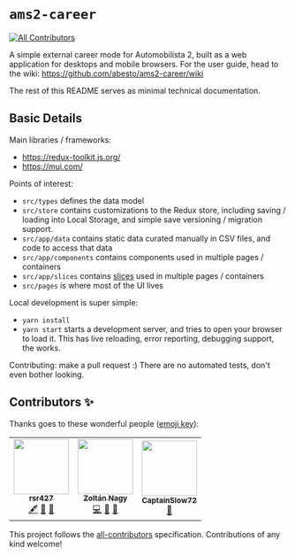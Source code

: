 # `ams2-career`
<!-- ALL-CONTRIBUTORS-BADGE:START - Do not remove or modify this section -->
[![All Contributors](https://img.shields.io/badge/all_contributors-3-orange.svg?style=flat-square)](#contributors-)
<!-- ALL-CONTRIBUTORS-BADGE:END -->

A simple external career mode for Automobilista 2, built as a web application for desktops and mobile browsers. For the user guide, head to the wiki: https://github.com/abesto/ams2-career/wiki

The rest of this README serves as minimal technical documentation.

## Basic Details

Main libraries / frameworks:

* https://redux-toolkit.js.org/
* https://mui.com/

Points of interest:

- `src/types` defines the data model
- `src/store` contains customizations to the Redux store, including saving / loading into Local Storage, and simple save versioning / migration support.
- `src/app/data` contains static data curated manually in CSV files, and code to access that data
- `src/app/components` contains components used in multiple pages / containers
- `src/app/slices` contains [slices](https://redux-toolkit.js.org/api/createslice) used in multiple pages / containers
- `src/pages` is where most of the UI lives

Local development is super simple:
* `yarn install`
* `yarn start` starts a development server, and tries to open your browser to load it. This has live reloading, error reporting, debugging support, the works.

Contributing: make a pull request :) There are no automated tests, don't even bother looking.

## Contributors ✨

Thanks goes to these wonderful people ([emoji key](https://allcontributors.org/docs/en/emoji-key)):

<!-- ALL-CONTRIBUTORS-LIST:START - Do not remove or modify this section -->
<!-- prettier-ignore-start -->
<!-- markdownlint-disable -->
<table>
  <tr>
    <td align="center"><a href="https://github.com/rsr427"><img src="https://avatars.githubusercontent.com/u/101415774?v=4?s=100" width="100px;" alt=""/><br /><sub><b>rsr427</b></sub></a><br /><a href="#content-rsr427" title="Content">🖋</a> <a href="#data-rsr427" title="Data">🔣</a> <a href="#ideas-rsr427" title="Ideas, Planning, & Feedback">🤔</a></td>
    <td align="center"><a href="https://abesto.net"><img src="https://avatars.githubusercontent.com/u/59982?v=4?s=100" width="100px;" alt=""/><br /><sub><b>Zoltán Nagy</b></sub></a><br /><a href="https://github.com/abesto/ams2-career/commits?author=abesto" title="Code">💻</a> <a href="https://github.com/abesto/ams2-career/commits?author=abesto" title="Documentation">📖</a> <a href="#design-abesto" title="Design">🎨</a></td>
    <td align="center"><a href="https://github.com/CaptainSlow72"><img src="https://avatars.githubusercontent.com/u/106386205?v=4?s=100" width="100px;" alt=""/><br /><sub><b>CaptainSlow72</b></sub></a><br /><a href="#ideas-CaptainSlow72" title="Ideas, Planning, & Feedback">🤔</a></td>
  </tr>
</table>

<!-- markdownlint-restore -->
<!-- prettier-ignore-end -->

<!-- ALL-CONTRIBUTORS-LIST:END -->

This project follows the [all-contributors](https://github.com/all-contributors/all-contributors) specification. Contributions of any kind welcome!
